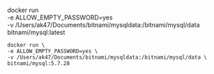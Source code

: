 docker run \
    -e ALLOW_EMPTY_PASSWORD=yes \
    -v /Users/ak47/Documents/bitnami/mysqldata:/bitnami/mysql/data \
    bitnami/mysql:latest

    docker run \
    -e ALLOW_EMPTY_PASSWORD=yes \
    -v /Users/ak47/Documents/bitnami/mysqldata:/bitnami/mysql/data \
    bitnami/mysql:5.7.28